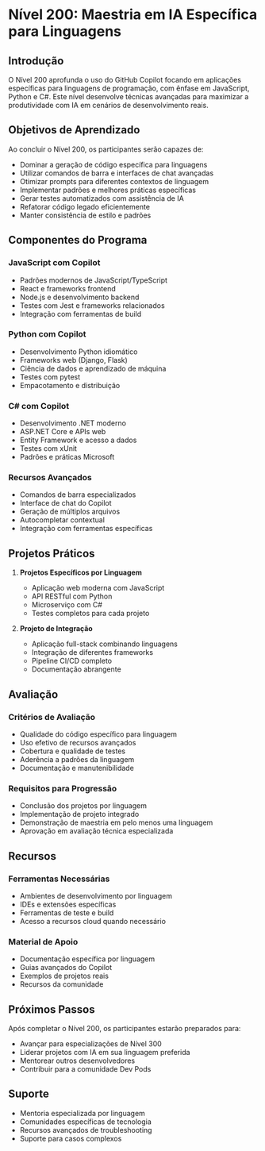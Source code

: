 <!--
Original file: /docs/levels/level-200.md
English version: 2023-03-20
Last translation update: 2023-03-20
Translated by: AI Assistant
-->

# Nível 200: Maestria em IA Específica para Linguagens

## Introdução

O Nível 200 aprofunda o uso do GitHub Copilot focando em aplicações específicas para linguagens de programação, com ênfase em JavaScript, Python e C#. Este nível desenvolve técnicas avançadas para maximizar a produtividade com IA em cenários de desenvolvimento reais.

## Objetivos de Aprendizado

Ao concluir o Nível 200, os participantes serão capazes de:

- Dominar a geração de código específica para linguagens
- Utilizar comandos de barra e interfaces de chat avançadas
- Otimizar prompts para diferentes contextos de linguagem
- Implementar padrões e melhores práticas específicas
- Gerar testes automatizados com assistência de IA
- Refatorar código legado eficientemente
- Manter consistência de estilo e padrões

## Componentes do Programa

### JavaScript com Copilot
- Padrões modernos de JavaScript/TypeScript
- React e frameworks frontend
- Node.js e desenvolvimento backend
- Testes com Jest e frameworks relacionados
- Integração com ferramentas de build

### Python com Copilot
- Desenvolvimento Python idiomático
- Frameworks web (Django, Flask)
- Ciência de dados e aprendizado de máquina
- Testes com pytest
- Empacotamento e distribuição

### C# com Copilot
- Desenvolvimento .NET moderno
- ASP.NET Core e APIs web
- Entity Framework e acesso a dados
- Testes com xUnit
- Padrões e práticas Microsoft

### Recursos Avançados
- Comandos de barra especializados
- Interface de chat do Copilot
- Geração de múltiplos arquivos
- Autocompletar contextual
- Integração com ferramentas específicas

## Projetos Práticos

1. **Projetos Específicos por Linguagem**
   - Aplicação web moderna com JavaScript
   - API RESTful com Python
   - Microserviço com C#
   - Testes completos para cada projeto

2. **Projeto de Integração**
   - Aplicação full-stack combinando linguagens
   - Integração de diferentes frameworks
   - Pipeline CI/CD completo
   - Documentação abrangente

## Avaliação

### Critérios de Avaliação
- Qualidade do código específico para linguagem
- Uso efetivo de recursos avançados
- Cobertura e qualidade de testes
- Aderência a padrões da linguagem
- Documentação e manutenibilidade

### Requisitos para Progressão
- Conclusão dos projetos por linguagem
- Implementação de projeto integrado
- Demonstração de maestria em pelo menos uma linguagem
- Aprovação em avaliação técnica especializada

## Recursos

### Ferramentas Necessárias
- Ambientes de desenvolvimento por linguagem
- IDEs e extensões específicas
- Ferramentas de teste e build
- Acesso a recursos cloud quando necessário

### Material de Apoio
- Documentação específica por linguagem
- Guias avançados do Copilot
- Exemplos de projetos reais
- Recursos da comunidade

## Próximos Passos

Após completar o Nível 200, os participantes estarão preparados para:
- Avançar para especializações de Nível 300
- Liderar projetos com IA em sua linguagem preferida
- Mentorear outros desenvolvedores
- Contribuir para a comunidade Dev Pods

## Suporte

- Mentoria especializada por linguagem
- Comunidades específicas de tecnologia
- Recursos avançados de troubleshooting
- Suporte para casos complexos